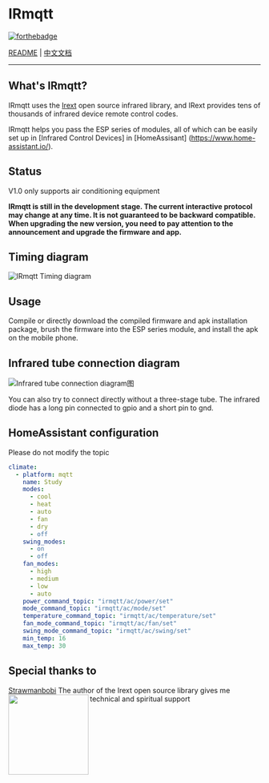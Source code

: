 ﻿


# IRmqtt
[![forthebadge](https://forthebadge.com/images/badges/built-with-love.svg)](https://forthebadge.com)

[README](README.md) | [中文文档](README_zh.md)

---
## What's IRmqtt?
IRmqtt uses the [Irext](https://github.com/irext/irext-core) open source infrared library, and IRext provides tens of thousands of infrared device remote control codes.

IRmqtt helps you pass the ESP series of modules, all of which can be easily set up in [Infrared Control Devices] in [HomeAssisant] (https://www.home-assistant.io/).

## Status
V1.0 only supports air conditioning equipment

**IRmqtt is still in the development stage. The current interactive protocol may change at any time. It is not guaranteed to be backward compatible. When upgrading the new version, you need to pay attention to the announcement and upgrade the firmware and app.**

## Timing diagram
![IRmqtt Timing diagram](https://github.com/Caffreyfans/IRmqtt/blob/master/src/IRmqtt_en.svg)

## Usage
Compile or directly download the compiled firmware and apk installation package, brush the firmware into the ESP series module, and install the apk on the mobile phone.

## Infrared tube connection diagram
![Infrared tube connection diagram图](https://camo.githubusercontent.com/8b4e10e4d829d417cc29a5d5a563f650fb4beabf/687474703a2f2f667269747a696e672e6f72672f6d656469612f667269747a696e672d7265706f2f70726f6a656374732f652f657370383236362d69722d7472616e736d69747465722f696d616765732f49522532305472616e736d69747465725f62622e706e67)

You can also try to connect directly without a three-stage tube. The infrared diode has a long pin connected to gpio and a short pin to gnd.

## HomeAssistant configuration
Please do not modify the topic
```yaml
climate:
  - platform: mqtt
    name: Study
    modes:
      - cool
      - heat
      - auto
      - fan
      - dry
      - off
    swing_modes:
      - on
      - off
    fan_modes:
      - high
      - medium
      - low
      - auto
    power_command_topic: "irmqtt/ac/power/set"
    mode_command_topic: "irmqtt/ac/mode/set"
    temperature_command_topic: "irmqtt/ac/temperature/set"
    fan_mode_command_topic: "irmqtt/ac/fan/set"
    swing_mode_command_topic: "irmqtt/ac/swing/set"
    min_temp: 16
    max_temp: 30
```

## Special thanks to
[Strawmanbobi](https://github.com/strawmanbobi) The author of the Irext open source library gives me technical and spiritual support
<img src="http://irext.net/images/bobi_qr.png" align="left" height="160" width="160">